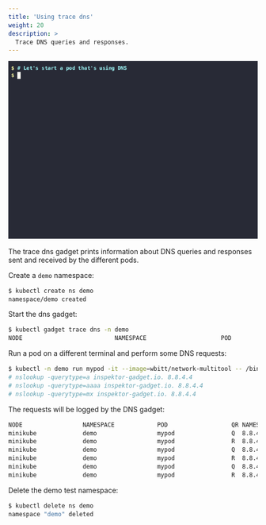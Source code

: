 ```yaml
---
title: 'Using trace dns'
weight: 20
description: >
  Trace DNS queries and responses.
---
```


![Screencast of the trace dns gadget](dns.gif)

The trace dns gadget prints information about DNS queries and responses sent
and received by the different pods.

Create a `demo` namespace:

```bash
$ kubectl create ns demo
namespace/demo created
```

Start the dns gadget:

```bash
$ kubectl gadget trace dns -n demo
NODE                          NAMESPACE                     POD                           QR NAMESERVER      TYPE      QTYPE      NAME
```

Run a pod on a different terminal and perform some DNS requests:

```bash
$ kubectl -n demo run mypod -it --image=wbitt/network-multitool -- /bin/sh
# nslookup -querytype=a inspektor-gadget.io. 8.8.4.4
# nslookup -querytype=aaaa inspektor-gadget.io. 8.8.4.4
# nslookup -querytype=mx inspektor-gadget.io. 8.8.4.4
```

The requests will be logged by the DNS gadget:

```bash
NODE                 NAMESPACE            POD                  QR NAMESERVER      TYPE      QTYPE       NAME                RCODE
minikube             demo                 mypod                Q  8.8.4.4         OUTGOING  A           inspektor-gadget.i…
minikube             demo                 mypod                R  8.8.4.4         HOST      A           inspektor-gadget.i… NoError
minikube             demo                 mypod                Q  8.8.4.4         OUTGOING  AAAA        inspektor-gadget.i…
minikube             demo                 mypod                R  8.8.4.4         HOST      AAAA        inspektor-gadget.i… NoError
minikube             demo                 mypod                Q  8.8.4.4         OUTGOING  MX          inspektor-gadget.i…
minikube             demo                 mypod                R  8.8.4.4         HOST      MX          inspektor-gadget.i… NoError
```

Delete the demo test namespace:

```bash
$ kubectl delete ns demo
namespace "demo" deleted
```
